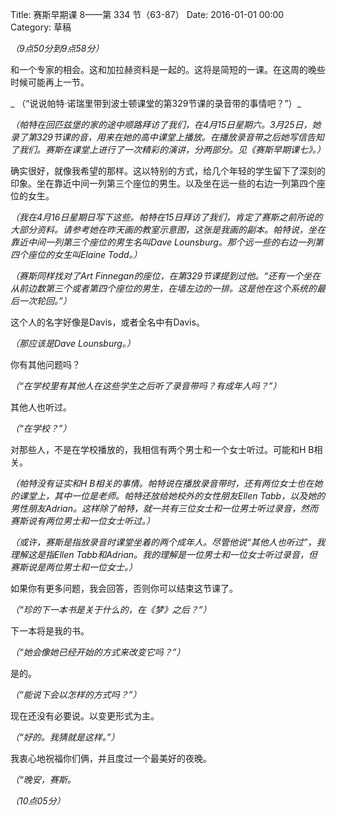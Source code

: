 Title: 赛斯早期课 8——第 334 节（63-87）
Date: 2016-01-01 00:00
Category: 草稿

_（9点50分到9点58分）_

和一个专家的相会。这和加拉赫资料是一起的。这将是简短的一课。在这周的晚些时候可能再上一节。

_ （“说说帕特·诺瑞里带到波士顿课堂的第329节课的录音带的事情吧？”）_

_（帕特在回匹兹堡的家的途中顺路拜访了我们，在4月15日星期六。3月25日，她录了第329节课的音，用来在她的高中课堂上播放。在播放录音带之后她写信告知了我们。赛斯在课堂上进行了一次精彩的演讲，分两部分。见《赛斯早期课七》。）_

确实很好，就像我希望的那样。这以特别的方式，给几个年轻的学生留下了深刻的印象。坐在靠近中间一列第三个座位的男生。以及坐在远一些的右边一列第四个座位的女生。

_（我在4月16日星期日写下这些。帕特在15日拜访了我们，肯定了赛斯之前所说的大部分资料。请参考她在昨天画的教室示意图，这张是我画的副本。帕特说，坐在靠近中间一列第三个座位的男生名叫Dave Lounsburg。那个远一些的右边一列第四个座位的女生叫Elaine Todd。）_

_（赛斯同样找对了Art Finnegan的座位，在第329节课提到过他。“还有一个坐在从前边数第三个或者第四个座位的男生，在墙左边的一排。这是他在这个系统的最后一次轮回。”）_

这个人的名字好像是Davis，或者全名中有Davis。

_（那应该是Dave Lounsburg。）_

你有其他问题吗？

_（“在学校里有其他人在这些学生之后听了录音带吗？有成年人吗？”）_

其他人也听过。

_（“在学校？”）_

对那些人，不是在学校播放的，我相信有两个男士和一个女士听过。可能和H B相关。

_（帕特没有证实和H B相关的事情。帕特说在播放录音带时，还有两位女士也在她的课堂上，其中一位是老师。帕特还放给她校外的女性朋友Ellen Tabb，以及她的男性朋友Adrian。这样除了帕特，就一共有三位女士和一位男士听过录音，然而赛斯说有两位男士和一位女士听过。）_

_（或许，赛斯是指放录音时课堂坐着的两个成年人。尽管他说“其他人也听过”，我理解这是指Ellen Tabb和Adrian。我的理解是一位男士和一位女士听过录音，但赛斯说是两位男士和一位女士。）_

如果你有更多问题，我会回答，否则你可以结束这节课了。

_（“珍的下一本书是关于什么的，在《梦》之后？”）_

下一本将是我的书。

_（“她会像她已经开始的方式来改变它吗？”）_

是的。

_（“能说下会以怎样的方式吗？”）_

现在还没有必要说。以变更形式为主。

_（“好的。我猜就是这样。”）_

我衷心地祝福你们俩，并且度过一个最美好的夜晚。

_（“晚安，赛斯。_

_（10点05分）_
